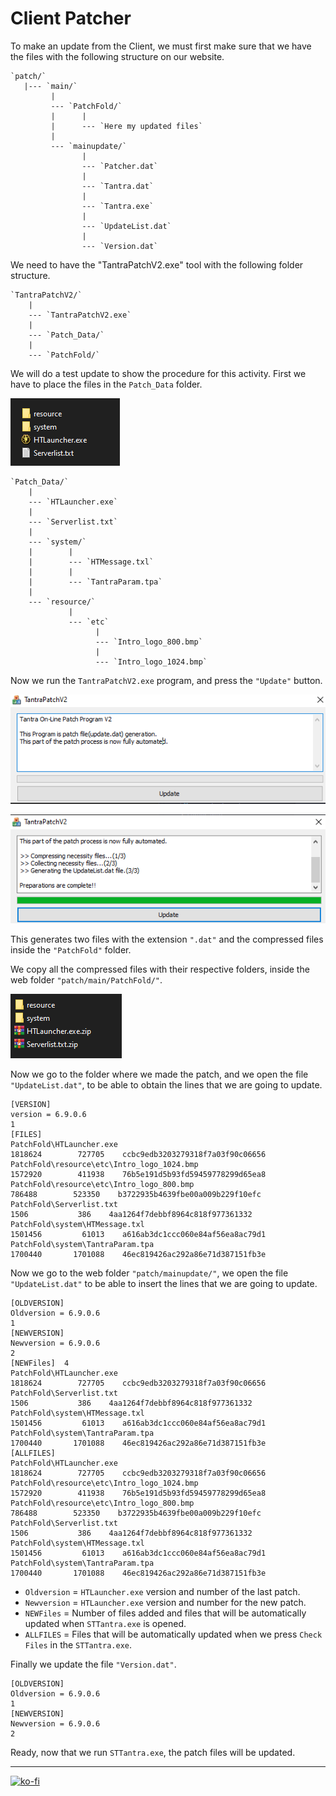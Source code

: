 # Client Patcher

To make an update from the Client, we must first make sure that we have the files with the following structure on our website.

```note
`patch/`  
   |--- `main/`  
         |  
         --- `PatchFold/`  
         |      |  
         |      --- `Here my updated files`  
         |  
         --- `mainupdate/`  
                |  
                --- `Patcher.dat`  
                |  
                --- `Tantra.dat`  
                |  
                --- `Tantra.exe`  
                |  
                --- `UpdateList.dat`  
                |  
                --- `Version.dat`  
```

We need to have the "TantraPatchV2.exe" tool with the following folder structure.

```note
`TantraPatchV2/`  
    |  
    --- `TantraPatchV2.exe`  
    |  
    --- `Patch_Data/`  
    |  
    --- `PatchFold/`  
```

We will do a test update to show the procedure for this activity. First we have to place the files in the `Patch_Data` folder.

![Patch Data test files](https://github.com/FernandoCalmet/Tantra/blob/master/extras/img/installation/web/client_patch/patch_data_test.png?raw=true)

```note
`Patch_Data/`  
    |  
    --- `HTLauncher.exe`  
    |  
    --- `Serverlist.txt`  
    |  
    --- `system/`  
    |        |  
    |        --- `HTMessage.txl`  
    |        |  
    |        --- `TantraParam.tpa`  
    |  
    --- `resource/`  
             |  
             --- `etc`  
                   |  
                   --- `Intro_logo_800.bmp`  
                   |  
                   --- `Intro_logo_1024.bmp`  
```

Now we run the `TantraPatchV2.exe` program, and press the `"Update"` button.

![TantrapatchV2](https://github.com/FernandoCalmet/Tantra/blob/master/extras/img/installation/web/client_patch/tantrapatchv2.png?raw=true)

![TantrapatchV2 executed](https://github.com/FernandoCalmet/Tantra/blob/master/extras/img/installation/web/client_patch/tantrapatchv2_executed.png?raw=true)

This generates two files with the extension `".dat"` and the compressed files inside the `"PatchFold"` folder.

We copy all the compressed files with their respective folders, inside the web folder `"patch/main/PatchFold/"`.

![PatchFold output](https://github.com/FernandoCalmet/Tantra/blob/master/extras/img/installation/web/client_patch/patchfold_output.png?raw=true)

Now we go to the folder where we made the patch, and we open the file `"UpdateList.dat"`, to be able to obtain the lines that we are going to update.

```note
[VERSION]  
version = 6.9.0.6  
1  
[FILES]  
PatchFold\HTLauncher.exe                                                           1818624        727705    ccbc9edb3203279318f7a03f90c06656  
PatchFold\resource\etc\Intro_logo_1024.bmp                                         1572920        411938    76b5e191d5b93fd59459778299d65ea8  
PatchFold\resource\etc\Intro_logo_800.bmp                                           786488        523350    b3722935b4639fbe00a009b229f10efc  
PatchFold\Serverlist.txt                                                              1506           386    4aa1264f7debbf8964c818f977361332  
PatchFold\system\HTMessage.txl                                                     1501456         61013    a616ab3dc1ccc060e84af56ea8ac79d1  
PatchFold\system\TantraParam.tpa                                                   1700440       1701088    46ec819426ac292a86e71d387151fb3e  

```

Now we go to the web folder `"patch/mainupdate/"`, we open the file `"UpdateList.dat"` to be able to insert the lines that we are going to update.

```note
[OLDVERSION]  
Oldversion = 6.9.0.6  
1  
[NEWVERSION]  
Newversion = 6.9.0.6  
2  
[NEWFiles]	4
PatchFold\HTLauncher.exe                                                           1818624        727705    ccbc9edb3203279318f7a03f90c06656  
PatchFold\Serverlist.txt                                                              1506           386    4aa1264f7debbf8964c818f977361332  
PatchFold\system\HTMessage.txl                                                     1501456         61013    a616ab3dc1ccc060e84af56ea8ac79d1  
PatchFold\system\TantraParam.tpa                                                   1700440       1701088    46ec819426ac292a86e71d387151fb3e 
[ALLFILES]
PatchFold\HTLauncher.exe                                                           1818624        727705    ccbc9edb3203279318f7a03f90c06656  
PatchFold\resource\etc\Intro_logo_1024.bmp                                         1572920        411938    76b5e191d5b93fd59459778299d65ea8  
PatchFold\resource\etc\Intro_logo_800.bmp                                           786488        523350    b3722935b4639fbe00a009b229f10efc  
PatchFold\Serverlist.txt                                                              1506           386    4aa1264f7debbf8964c818f977361332  
PatchFold\system\HTMessage.txl                                                     1501456         61013    a616ab3dc1ccc060e84af56ea8ac79d1  
PatchFold\system\TantraParam.tpa                                                   1700440       1701088    46ec819426ac292a86e71d387151fb3e 
```

- `Oldversion` = `HTLauncher.exe` version and number of the last patch.
- `Newversion` = `HTLauncher.exe` version and number for the new patch.
- `NEWFiles` = Number of files added and files that will be automatically updated when `STTantra.exe` is opened.
- `ALLFILES` = Files that will be automatically updated when we press `Check Files` in the `STTantra.exe`.

Finally we update the file `"Version.dat"`.

```note
[OLDVERSION]  
Oldversion = 6.9.0.6  
1  
[NEWVERSION]  
Newversion = 6.9.0.6  
2  
```

Ready, now that we run `STTantra.exe`, the patch files will be updated.

---

[![ko-fi](https://www.ko-fi.com/img/githubbutton_sm.svg)](https://ko-fi.com/T6T41JKMI)
